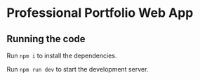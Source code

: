 # Professional Portfolio Web App

## Running the code

Run `npm i` to install the dependencies.

Run `npm run dev` to start the development server.
